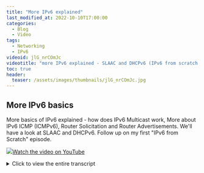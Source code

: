 ```yaml
---
title: "More IPv6 explained"
last_modified_at: 2022-10-10T17:00:00
categories:
  - Blog
  - Video
tags:
  - Networking
  - IPv6
videoid: jlG_nrCOmJc
videotitle: "more IPv6 explained - SLAAC and DHCPv6 (IPv6 from scratch part 2)"
toc: true
header:
  teaser: /assets/images/thumbnails/jlG_nrCOmJc.jpg
---
```


## More IPv6 basics 

More basics of IPv6 explained - how does IPv6 Multicast work, More about IPv6 ICMP (ICMPv6), Router Solicitation and Router Advertisements. We'll have a look at SLAAC and DHCPv6. Follow up on my first "IPv6 from Scratch" episode.

<a href="https://www.youtube.com/watch?v={{page.videoid}}"><img src="/assets/images/thumbnails/{{page.videoid}}.jpg">Watch the video on YouTube</a>

<details>
	<summary>Click to view the entire transcript</summary>
Where have we stopped after the first IPv6 episode? Let’s check the cheat sheet in Marc’s github repository quickly. We had defined IPv6 addresses, subnets and scopes. We are now able to have IPv6 communication between two nodes. Let’s call that Unicast, because it goes from one single node to another single node. A node can be a laptop, a phone or a PC – anything with network connection really. Just now – our nodes obviously want to talk to the internet. For this, they need a router. But how could they find or let’s say solicit a router? 

(Multicast use cases – DAD and Router solicitation)
Let’s do it this way: We will allow a single IPv6 node to shout or rather multicast into the network. We could use this for two things. First of course the IPv6 node may shout “Hey, is there a router in the house? I want to go global”. All solicited routers may then answer and advertise themselves. They could come back with more info, such as the prefix to use, where to find a DNS server and so on. 

The second use case for IPv6 multicast into the network could be the following: let’s say I have picked or rather defined an IPv6 address for myself with SLAAC. Now I just want to check if that is OK with everyone in the IPv6 network. I would therefore do a duplicate address detection (DAD) by multicasting my desired address into the network. Rather than having everyone talk back I would just assume that silence means acceptance. So if no one replies back to my DAD then I can safely assume that no one else has claimed that address.

What would we need for all this? 

(Multicast addresses)

All we would need is another address range that allows us to shout into the network. A multicast address. Which address range do we still have available? We have already used fc and fd for Unique Link, we have used fe for link local – let’s use ff then. Let’s say if ever we send out a packet to the IPv6 address ff02::1 then all IPv6 nodes in the link local scope shall be reached. We can actually ping this address. If I ping the address ff02::1 then every node on this link replies to my ping. Unless a switch or router in between would filter it. So one ping out, ten replies in. Quite funny.

Cool. But not every node is a router. For the first use case we only need the routers. Let’s say we define another address ff02::2 which does essentially the same thing but only for the routers. So if I ping ff02::2 then only routers should reply. 

Now – which protocol would we use in order to send out a duplicate address detection or a router solicitation? Yes – good choice! Let’s use our swiss IPv6 army knife, the IPv6 ICMP protocol. But first and before we forget it – let’s write down the IPv6 multicast addresses into the IPv6 cheat sheet. All nodes – ff02::1. All routers ff02::2 – let’s actually define some more – all DHCP servers ff02::1:2, all NTP servers, and maybe some others. Here we go.

(IPv6 ICMP types)

OK – we want to use IPv6 ICMP for this. What’s so special about our ICMP protocol? If we use TCP or UDP or QUIC for network communication, then we need to connect to a specific port on the target machine. Like e-mail would listen on TCP port 25, mDNS would listen on UDP port 5353, http3 with QUIC on port 443 and so on. With ICMP we are not using ports. But then -  how would the other node know what we expect it to do? If we do an echo request or ping (which is ICMP as well), how does the other node know that it is supposed to reply to my echo request? And how would we know that the packet coming from the other node is such a reply to an echo request? You know what? Let’s define types of IPv6 ICMP packets. 

We will need a couple of IPv6 ICMP types here to control very basic stuff in our network. Let’s say I am trying to browse to Google. For some reason the IPv6 router can’t reach Google. It should be able to tell me that. Let’s arbitrarily say that it should use an IPv6 ICMP packet of type 1 to do so. IPv6 ICMP type 1 shall therefore be named “Destination unreachable”.  We can even take it further and define sub types. Like 0 could be – we have no IPv6 route to that server. Or sub type 2 could mean that we are in the wrong scope. Let’s again register all these types and numbers to the IANA, the Internet Assigned Numbers Authority. Here we go. Type 1. Subtypes. Each sub type shall also be explained in detail in a larger document, a so called Request for comment, an RFC. 

What number should we assign to our ping or IPv6 echo request? Should we use two or three or four? Well, an echo request is not THAT important, right? So let’s say that the really important stuff shall get the numbers 1,2,3 and so on. And the not so important stuff shall get the higher numbers. Let’s start with 128. Echo request. Then 129. Echo reply. In a nutshell, whenever an IPv6 node receives an ICMP packet of type 128 it shall immediately reply back to the IPv6 source of that packet with another ICMP packet of type 129.

We can actually visualize these packets. Let’s use a software called Wireshark to do so. Wireshark captures and visualizes those packets. Just – there are so many packets going over the network. We need to look really fast up here in the list of captured packets, right? No – not really. We just need to use the right filter. Wireshark is not a good tool if you don’t know what you are looking for. But it is awesome if you know it. We are looking for icmpv6 of type 128 or 129. Let’s type this into the filter line here. When I now do the ping I can see only those packets. Here we go. Echo request and echo reply. At the very bottom of the Wireshark window I can see the raw packet content. In the middle I can see the details or rather how we interpret the packet. The packet contains the source address, the destination address, the IPv6 ICMP type, in this case 128 or 129 plus 56 bytes of arbitrary data that we had sent.

(Router Solicitation)

Let’s just define another IPv6 ICMP type which we call Router solicitation. Let’s use the number 133 for that. The router should reply to that solicitation and advertise itself. Let’s use the IPv6 ICMP number 134 for this. Router Advertisement. The router can then use this in order to tell me more about the network, such as the IPv6 prefix, its own IPv6 address, maybe the MAC address and additional information – such as – should I really use SLAAC ? Or could the IPv6 router even give me an IPv6 address which I could use? Also, where could I find a DNS server? Let’s modify our filter here in wireshark and listen to icmpv6 packets of type 133 or 134. Then I will just down the link of the network interface and bring it up again. Here you go. Router solicitation to multicast ff02::2, then my router comes back with a router advertisement packet of type 134 – and if we look at the details then we can see things such as the MAC address of the IPv6 router, the IPv6 prefixes it uses, the IPv6 DNS address and much more.

Cool. Let’s not forget to write down our findings in the IPv6 cheat sheet. ICMP types and subtypes. Router solicitation, router advertisement. Here we go.

(DHCPv6)

Awesome. If you come – like probably most of us – from the IPv4 world, then this whole SLAAC and self-defining IPv6 addresses thing might sound like – well – voodoo or black magic to you. Fair enough. We might want to have more control over the IPv6 addresses that our nodes get. We might want to configure them in a central place. Like in the IPv4 world. Why and when would we want to do that?

Well, if your client is a workstation or a phone or tablet, then you don’t really care which IPv6 address it gets. You can use SLAAC. But what if it is a server or a device which you want to have a firewall rule for? Such as a piHole or adguard Home server that filters DNS? You would need to create a firewall rule that allows or forbids or redirects packets to that device. But how could you do that if the IPv6 address changes all the time? Of course, you could use the MAC address as an identifier. Or you could give it a static IPv6 address. But how could you give it a static address if you don’t own the prefix? If the ISP assigns you a new prefix every 24 hours or the like? This is what Deutsche Telekom are doing for me. My IPv6 prefix in the 2003:de:something range changes every 24 hours. That’s great with regards to privacy. Also that’s the reason why I am so freely showing all my IPv6 addresses to you. They just change every day. 

This is where DHCPv6 comes into play. The Dynamic Host Configuration Protocol. Rather than us assigning ourselves addresses with SLAAC, a DHCPv6 server could do that in a centralized way. I could have a static definition for servers and just use dynamic addresses for clients. Or even put them on different networks and use SLAAC for the clients – for better privacy.

How can we make that work? Let’s arbitrarily define the following things. A DHCPv6 server shall answer requests that come from UDP port 546 to UPD port 547. The multicast address for all DHCPv6 servers in my network scope shall be ff02::1:2. So if we send out a packet from UDP port 546 to UDP port 547 to all DHCPv6 servers, then they reply back from port 547 to port 546 with IPv6 addresses and options that I can use. Pretty similar to the old IPv4 world. Just there it was port numbers 67 and 68. Here is what that looks like in Wireshark. DHCPv6 solicitation and DHCPv6 reply.

In this case we wouldn’t really need router solicitation and router advertisement. Right? Correct. But watch this. In the terminal window you can see which IPv6 address I get on my workstation. In the Wireshark Window you can see the router solicitation, advertisement and dhcpv6 packets. My network interface is disabled. Let me activate it. And – surprise – I get two IPv6 addresses. Why? That’s because my router allows both mechanisms. SLAAC and DHCPv6. And because my client is set to automatic, it can and it will hence use both mechanisms. SLAAC and DHCPv6. Now this is really messy, isn’t it? But fear not, this can be configured on the client side and on the router side. Here is how. On the client side I can set my IPv6 interface to automatic or to automatic, DHCP only. If I set it to automatic, then it will do both – router solicitation and DHCPv6 solicitation. If I set it to “Automatic, DHCP only” then it will not do router solicitation but only DHCPv6 solicitation.

Now – tweaking those things on the client does not look like a good option to me. I would rather want to define this in a central place – on the router itself and I would expect clients to behave in a way that the router defines for them. So let’s say – if the clients do Router solicitation then we should be able to tell the clients if they are allowed to use SLAAC or not and if they should use DHCPv6 or not. We can use a couple of fields here on the router advertisement packet. The Managed address configuration field says DHCP yes or no and further down in the prefix information we can tell our client if they should use SLAAC or not. On my OpenWrt router I can set these options under the DHCP server options of the interface. Enable or disable SLAAC and/or managed config.

I have compiled a little table here that summarizes our choices. Depending on the options that we set on the router or on the client we are able to change the IPv6 address attribution mechanisms. You will – of course – find this table in the IPv6 cheat sheet.

Initially I wanted to talk about dual stack in this episode. That means how the old IPv4 world coexists with the new IPv6 world. Many of you left me comments here on YouTube with regards to that. But when I wrote the script for this episode I realized that the episode would get too long. Therefore there will be another episode. I’m sorry for this. I had not planned for a longer series in the beginning but just realized that dual stack is definitely worth an episode on its own because most of us have existing IPv4 infrastructure and want or even need to have both worlds coexist.

Oh – just one thing before we close. We had talked about Unicast which is the communication from one node to a second single node. How is Multicast different from broadcast which we know from the IPv4 world? Well, in order to receive Multicasts you need to first subscribe to a group that can receive them. So in the real world broadcast is a bit like someone shouting in the street. Whoever walks by, hears it. Like it or not. Multicast is more like radio. Whoever has the radio on and tuned in to the right frequency receives it. If you are on a different frequency then you can’t hear it. So you can chose which messages you want to receive. But it’s still one sender and many receivers. Now in IPv6 there is another type - Anycast. Anycast is more like calling the emergency phone number. 911 or 999 or here in Germany it’s 112. If I live in smaller city then at daytime that number  will be routed to the local police department. At night time, I can call the same number but it will automatically be routed to the next bigger city like Cologne, Munich, Berlin or Hamburg. So Anycast is the same address for any target with that same address. In any case, the sender only needs to send out one packet and the distribution is done by the switch or the router.

That’s it guys - watch out for that next dual stack and / or OpenWrt episode. Many thanks for watching, liking, subscribing, commenting and – like always – stay safe, stay healthy, bye for now!
</details>
